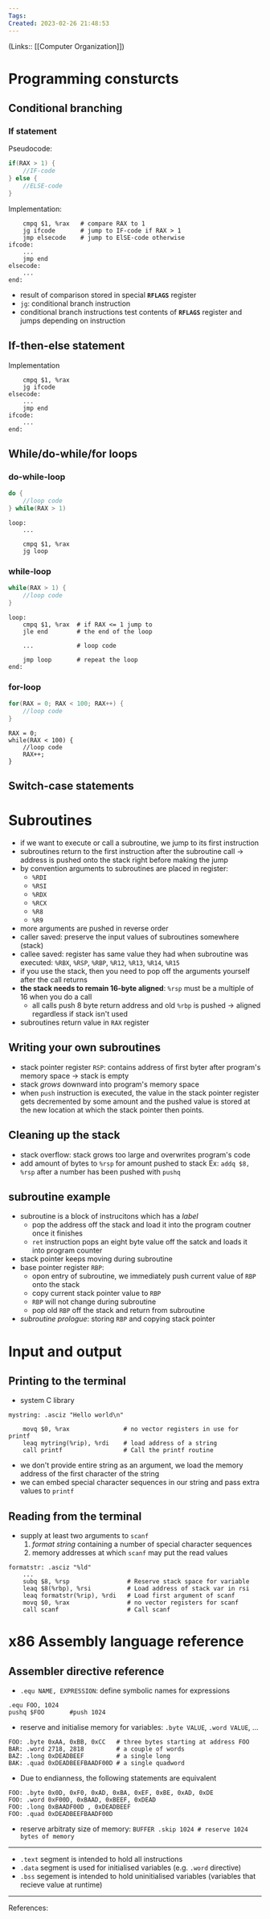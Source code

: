```yaml
---
Tags: 
Created: 2023-02-26 21:48:53
---
```

(Links:: [[Computer Organization]])
# Programming consturcts
## Conditional branching
### If statement
Pseudocode:
```cpp
if(RAX > 1) {
	//IF-code
} else {
	//ELSE-code
}
```
Implementation:
```
	cmpq $1, %rax   # compare RAX to 1
	jg ifcode       # jump to IF-code if RAX > 1
	jmp elsecode    # jump to ElSE-code otherwise
ifcode:
	...
	jmp end
elsecode:
	...
end:
```
- result of comparison stored in special **`RFLAGS`** register
- `jg`: conditional branch instruction
- conditional branch instructions test contents of **`RFLAGS`** register and jumps depending on instruction
## If-then-else statement
Implementation
```
	cmpq $1, %rax
	jg ifcode
elsecode:
	...
	jmp end
ifcode:
	...
end:
```
## While/do-while/for loops
### do-while-loop
```cpp
do {
	//loop code
} while(RAX > 1)
```
```
loop:
	...

	cmpq $1, %rax
	jg loop
```
### while-loop
```cpp
while(RAX > 1) {
	//loop code
}
```
```
loop:
	cmpq $1, %rax  # if RAX <= 1 jump to
	jle end        # the end of the loop

	...            # loop code

	jmp loop       # repeat the loop
end:
```
### for-loop
```cpp
for(RAX = 0; RAX < 100; RAX++) {
	//loop code
}
```
```
RAX = 0;
while(RAX < 100) {
	//loop code
	RAX++;
}
```
## Switch-case statements
# Subroutines
- if we want to execute or call a subroutine, we jump to its first instruction
- subroutines return to the first instruction after the subroutine call -> address is pushed onto the stack right before making the jump
- by convention arguments to subroutines are placed in register:
	- `%RDI`
	- `%RSI`
	- `%RDX`
	- `%RCX`
	- `%R8`
	- `%R9`
- more arguments are pushed in reverse order
- caller saved: preserve the input values of subroutines somewhere (stack)
- callee saved: register has same value they had when subroutine was executed: `%RBX`, `%RSP`, `%RBP`, `%R12`, `%R13`, `%R14`, `%R15`
- if you use the stack, then you need to pop off the arguments yourself after the call returns
- **the stack needs to remain 16-byte aligned**: `%rsp` must be a multiple of 16 when you do a call
	- all calls push 8 byte return address and old `%rbp` is pushed -> aligned regardless if stack isn't used
- subroutines return value in `RAX` register
## Writing your own subroutines
- stack pointer register `RSP`: contains address of first byter after program's memory space -> stack is empty
- stack *grows* downward into program's memory space
- when `push` instruction is executed, the value in the stack pointer register gets decremented by some amount and the pushed value is stored at the new location at which the stack pointer then points.
## Cleaning up the stack
- stack overflow: stack grows too large and overwrites program's code
- add amount of bytes to `%rsp` for amount pushed to stack
  Ex: `addq $8, %rsp` after a number has been pushed with `pushq`
## subroutine example
- subroutine is a block of instrucitons which has a *label*
	- pop the address off the stack and load it into the program coutner once it finishes
	- `ret` instruction pops an eight byte value off the satck and loads it into program counter
- stack pointer keeps moving during subroutine
- base pointer register `RBP`:
	- opon entry of subroutine, we immediately push current value of `RBP` onto the stack
	- copy current stack pointer value to `RBP` 
	- `RBP` will not change during subroutine
	- pop old `RBP` off the stack and return from subroutine
- *subroutine prologue*: storing `RBP` and copying stack pointer 
# Input and output
## Printing to the terminal
- system C library
```
mystring: .asciz "Hello world\n"

	movq $0, %rax               # no vector registers in use for printf
	leaq mytring(%rip), %rdi    # load address of a string
	call printf                 # Call the printf routine
```
- we don't provide entire string as an argument, we load the memory address of the first character of the string
- we can embed special character sequences in our string and pass extra values to `printf`
## Reading from the terminal
- supply at least two arguments to `scanf`
	1. *format string* containing a number of special character sequences
	2. memory addresses at which `scanf` may put the read values
```
formatstr: .asciz "%ld"
	...
	subq $8, %rsp                # Reserve stack space for variable
	leaq $8(%rbp), %rsi          # Load address of stack var in rsi
	leaq formatstr(%rip), %rdi   # Load first argument of scanf
	movq $0, %rax                # no vector registers for scanf
	call scanf                   # Call scanf
```
# x86 Assembly language reference
## Assembler directive reference
- `.equ NAME, EXPRESSION`: define symbolic names for expressions
```
.equ FOO, 1024
pushq $FOO       #push 1024
```
- reserve and initialise memory for variables: `.byte VALUE`, `.word VALUE`, ...
```
FOO: .byte 0xAA, 0xBB, 0xCC   # three bytes starting at address FOO 
BAR: .word 2718, 2818         # a couple of words
BAZ: .long 0xDEADBEEF         # a single long 
BAK: .quad 0xDEADBEEFBAADF00D # a single quadword
```
- Due to endianness, the following statements are equivalent
```
FOO: .byte 0x0D, 0xF0, 0xAD, 0xBA, 0xEF, 0xBE, 0xAD, 0xDE
FOO: .word 0xF00D, 0xBAAD, 0xBEEF, 0xDEAD
FOO: .long 0xBAADF00D , 0xDEADBEEF
FOO: .quad 0xDEADBEEFBAADF00D
```
- reserve arbitraty size of memory: 
  `BUFFER .skip 1024 # reserve 1024 bytes of memory`
---
- `.text` segment is intended to hold all instructions
- `.data` segment is used for initialised variables (e.g. `.word` directive)
- `.bss` segement is intended to hold uninitialised variables (variables that recieve value at runtime)


---
References: